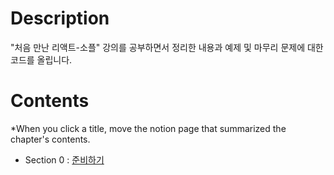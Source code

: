 # Description
"처음 만난 리액트-소플" 강의를 공부하면서 정리한 내용과 예제 및 마무리 문제에 대한 코드를 올립니다.

# Contents
*When you click a title, move the notion page that summarized the chapter's contents. 
* Section 0 : [준비하기](https://ssena.notion.site/0-243e04aef637472e88d31fa7a3ebb1b4)
